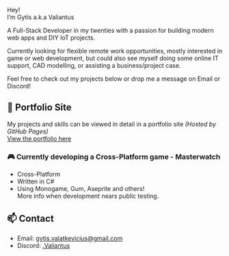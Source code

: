 Hey!  
I’m Gytis a.k.a Valiantus

A Full-Stack Developer in my twenties with a passion for building modern web apps and DIY IoT projects.

Currently looking for flexible remote work opportunities, mostly interested in game or web development, but could also see myself doing some online IT support, CAD modelling, or assisting a business/project case.

Feel free to check out my projects below or drop me a message on Email or Discord!
## 🔗 Portfolio Site
My projects and skills can be viewed in detail in a portfolio site *(Hosted by GitHub Pages)*  
[View the portfolio here](https://valiantusdev.github.io/ValiantusDev/)

### 🎮 Currently developing a Cross-Platform game - Masterwatch
- Cross-Platform
- Written in C#
- Using Monogame, Gum, Aseprite and others!  
More info when development nears public testing.

## 📫 Contact
- Email: gytis.valatkevicius@gmail.com
- Discord: [.Valiantus](https://discordapp.com/users/186108682583408640)